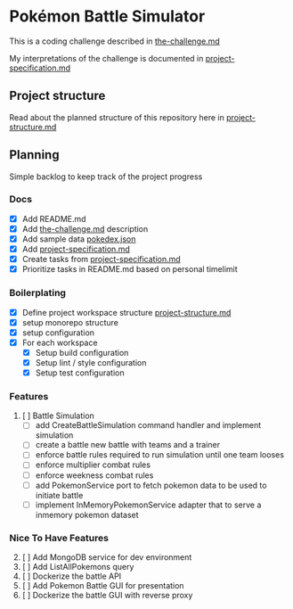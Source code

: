 # Pokémon Battle Simulator

This is a coding challenge described in [the-challenge.md](/docs/the-challenge.md)

My interpretations of the challenge is documented in [project-specification.md](/docs/project-specification.md)

## Project structure

Read about the planned structure of this repository here in [project-structure.md](/docs/project-structure.md)

## Planning

Simple backlog to keep track of the project progress

### Docs

- [x] Add README.md
- [x] Add [the-challenge.md](/docs/the-challenge.md) description
- [x] Add sample data [pokedex.json](/docs/sample-data/pokedex.json)
- [x] Add [project-specification.md](/docs/project-specification.md)
- [x] Create tasks from [project-specification.md](/docs/project-specification.md)
- [x] Prioritize tasks in README.md based on personal timelimit

### Boilerplating

- [x] Define project workspace structure [project-structure.md](/docs/project-structure.md)
- [x] setup monorepo structure
- [x] setup configuration
- [x] For each workspace
  - [x] Setup build configuration
  - [x] Setup lint / style configuration
  - [x] Setup test configuration

### Features

1. [ ] Battle Simulation
   - [ ] add CreateBattleSimulation command handler and implement simulation
   - [ ] create a battle new battle with teams and a trainer
   - [ ] enforce battle rules required to run simulation until one team looses
   - [ ] enforce multiplier combat rules
   - [ ] enforce weekness combat rules
   - [ ] add PokemonService port to fetch pokemon data to be used to initiate battle
   - [ ] implement InMemoryPokemonService adapter that to serve a inmemory pokemon dataset

### Nice To Have Features

2. [ ] Add MongoDB service for dev environment
3. [ ] Add ListAllPokemons query
4. [ ] Dockerize the battle API
5. [ ] Add Pokemon Battle GUI for presentation
6. [ ] Dockerize the battle GUI with reverse proxy

